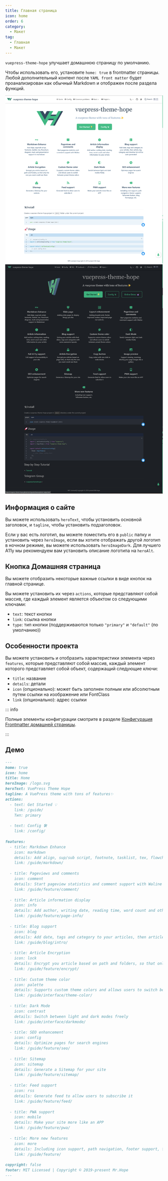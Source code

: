 ```yaml
---
title: Главная страница
icon: home
order: 6
category:
  - Макет
tag:
  - Главная
  - Макет
---
```


`vuepress-theme-hope` улучшает домашнюю страницу по умолчанию.

Чтобы использовать его, установите `home: true` в frontmatter страницы. Любой дополнительный контент после `YAML front matter` будет проанализирован как обычный Markdown и отображен после раздела функций.

![Скриншот](./assets/home-light.png#light)
![Скриншот](./assets/home-dark.png#dark)

<!-- more -->

## Информация о сайте

Вы можете использовать `heroText`, чтобы установить основной заголовок, и `tagline`, чтобы установить подзаголовок.

Если у вас есть логотип, вы можете поместить его в `public` папку и установить через `heroImage`, если вы хотите отображать другой логотип в ночном режиме, вы можете использовать `heroImageDark`. Для лучшего A11y мы рекомендуем вам установить описание логотипа на `heroAlt`.

## Кнопка Домашняя страница

Вы можете отобразить некоторые важные ссылки в виде кнопок на главной странице.

Вы можете установить их через `actions`, которые представляют собой массив, где каждый элемент является объектом со следующими ключами:

- `text`: текст кнопки
- `link`: ссылка кнопки
- `type`: тип кнопки (поддерживаются только `"primary"` и `"default"` (по умолчанию))

## Особенности проекта

Вы можете установить и отобразить характеристики элемента через `features`, которые представляют собой массив, каждый элемент которого представляет собой объект, содержащий следующие ключи:

- `title`: название
- `details`: детали
- `icon` (опционально): может быть заполнен полным или абсолютным путем ссылки на изображение или FontClass
- `link` (опционально): адрес ссылки

::: info

Полные элементы конфигурации смотрите в разделе [Конфигурация Frontmatter домашней страницы](../../config/frontmatter/home.md).

:::

## Демо

```md
---
home: true
icon: home
title: Home
heroImage: /logo.svg
heroText: VuePress Theme Hope
tagline: A VuePress theme with tons of features✨
actions:
  - text: Get Started 💡
    link: /guide/
    Тип: primary

  - text: Config 🛠
    link: /config/

features:
  - title: Markdown Enhance
    icon: markdown
    details: Add align, sup/sub script, footnote, tasklist, tex, flowchart, diagram, mark and presentation support in Markdown
    link: /guide/markdown/

  - title: Pageviews and comments
    icon: comment
    details: Start pageview statistics and comment support with Waline
    link: /guide/feature/comment/

  - title: Article information display
    icon: info
    details: Add author, writing date, reading time, word count and other information to your article
    link: /guide/feature/page-info/

  - title: Blog support
    icon: blog
    details: Add date, tags and category to your articles, then article, tag, category and timeline list will be auto generated
    link: /guide/blog/intro/

  - title: Article Encryption
    icon: lock
    details: Encrypt you article based on path and folders, so that only the one you want could see them
    link: /guide/feature/encrypt/

  - title: Custom theme color
    icon: palette
    details: Supports custom theme colors and allows users to switch between preset theme colors
    link: /guide/interface/theme-color/

  - title: Dark Mode
    icon: contrast
    details: Switch between light and dark modes freely
    link: /guide/interface/darkmode/

  - title: SEO enhancement
    icon: config
    details: Optimize pages for search engines
    link: /guide/feature/seo/

  - title: Sitemap
    icon: sitemap
    details: Generate a Sitemap for your site
    link: /guide/feature/sitemap/

  - title: Feed support
    icon: rss
    details: Generate feed to allow users to subscribe it
    link: /guide/feature/feed/

  - title: PWA support
    icon: mobile
    details: Make your site more like an APP
    link: /guide/feature/pwa/

  - title: More new features
    icon: more
    details: Including icon support, path navigation, footer support, fullscreen button, blog homepage, etc.
    link: /guide/feature/

copyright: false
footer: MIT Licensed | Copyright © 2019-present Mr.Hope
---
```

